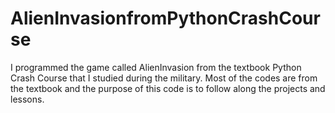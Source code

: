# AlienInvasionfromPythonCrashCourse
I programmed the game called AlienInvasion from the textbook Python Crash Course that I studied during the military. Most of the codes are from the textbook and the purpose of this code is to follow along the projects and lessons.
